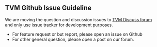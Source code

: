 TVM Github Issue Guideline
---------------------------

We are moving the question and discussion issues to [TVM Discuss forum](https://discuss.tvmlang.org) and only use issue tracker for development purposes.

* For feature request or but report, please open an issue on Github
* For other general question, please open a post on our forum.
